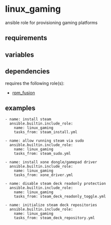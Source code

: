 # linux_gaming
ansible role for provisioning gaming platforms

## requirements

## variables

## dependencies
requires the following role(s):
- [rpm_fusion](https://github.com/chomatz/rpm_fusion)

## examples
```
- name: install steam
  ansible.builtin.include_role:
    name: linux_gaming
    tasks_from: steam_install.yml
```
```
- name: allow running steam via sudo
  ansible.builtin.include_role:
    name: linux_gaming
    tasks_from: steam_sudo.yml
```
```
- name: install xone dongle/gamepad driver
  ansible.builtin.include_role:
    name: linux_gaming
    tasks_from: xone_driver.yml
```
```
- name: disable steam deck readonly protection
  ansible.builtin.include_role:
    name: linux_gaming
    tasks_from: steam_deck_readonly_toggle.yml
```
```
- name: initialize steam deck repositories
  ansible.builtin.include_role:
    name: linux_gaming
    tasks_from: steam_deck_repository.yml

```
